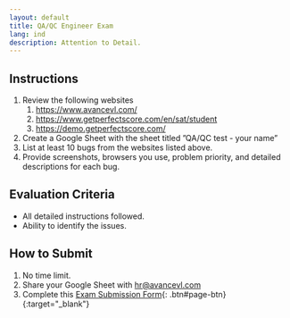 ```yaml
---
layout: default
title: QA/QC Engineer Exam
lang: ind
description: Attention to Detail.
---
```




## Instructions

1. Review the following websites
    1. https://www.avancevl.com/
    1. https://www.getperfectscore.com/en/sat/student
    1. https://demo.getperfectscore.com/
1. Create a Google Sheet with the sheet titled ”QA/QC test - your name”
1. List at least 10 bugs from the websites listed above.
1. Provide screenshots, browsers you use, problem priority, and detailed descriptions for each bug.

## Evaluation Criteria

* All detailed instructions followed.
* Ability to identify the issues.

## How to Submit
1. No time limit.
1. Share your Google Sheet with [hr@avancevl.com](mailto:hr@avancevl.com)
1. Complete this [Exam Submission Form](https://forms.gle/LW9UAo2YWpUrgFLq6){: .btn#page-btn}{:target="_blank"}